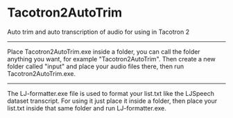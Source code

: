 # Tacotron2AutoTrim

Auto trim and auto transcription of audio for using in Tacotron 2

-----------------------------------------------------------------------------------------------------------------------------------------------------------------------------------

Place Tacotron2AutoTrim.exe inside a folder, you can call the folder anything you want, for example "Tacotron2AutoTrim". Then create a new folder called "input" and place your audio files there, then run Tacotron2AutoTrim.exe.

-----------------------------------------------------------------------------------------------------------------------------------------------------------------------------------

The LJ-formatter.exe file is used to format your list.txt like the LJSpeech dataset transcript.
For using it just place it inside a folder, then place your list.txt inside that same folder and run LJ-formatter.exe.
